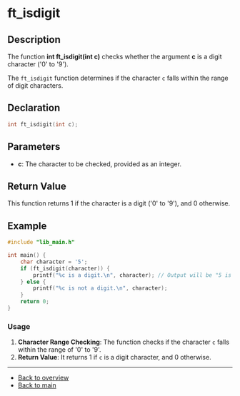 # ft_isdigit

## Description

The function **int ft_isdigit(int c)** checks whether the argument **c** is a digit character ('0' to '9').

The `ft_isdigit` function determines if the character `c` falls within the range of digit characters.

## Declaration
```c
int ft_isdigit(int c);
```
## Parameters

- **c**: The character to be checked, provided as an integer.

## Return Value

This function returns 1 if the character is a digit ('0' to '9'), and 0 otherwise.

## Example
```c
#include "lib_main.h"

int main() {
    char character = '5';
    if (ft_isdigit(character)) {
        printf("%c is a digit.\n", character); // Output will be "5 is a digit."
    } else {
        printf("%c is not a digit.\n", character);
    }
    return 0;
}
```
### Usage

1. **Character Range Checking**: The function checks if the character `c` falls within the range of '0' to '9'.
2. **Return Value**: It returns 1 if `c` is a digit character, and 0 otherwise.

---

- [Back to overview](../Overview_about_function.md)
- [Back to main](/)
